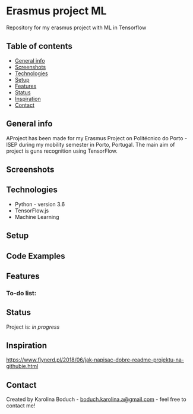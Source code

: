 # Erasmus project ML
Repository for my erasmus project with ML in Tensorflow

## Table of contents
* [General info](#general-info)
* [Screenshots](#screenshots)
* [Technologies](#technologies)
* [Setup](#setup)
* [Features](#features)
* [Status](#status)
* [Inspiration](#inspiration)
* [Contact](#contact)

## General info
AProject has been made for my Erasmus Project on Politécnico do Porto - ISEP during my mobility semester in Porto, Portugal.
The main aim of project is guns recognition using TensorFlow.


## Screenshots

## Technologies
* Python - version 3.6
* TensorFlow.js
* Machine Learning


## Setup


## Code Examples


## Features


### To-do list:


## Status
Project is: _in progress_

## Inspiration
https://www.flynerd.pl/2018/06/jak-napisac-dobre-readme-projektu-na-githubie.html

## Contact
Created by Karolina Boduch - boduch.karolina.a@gmail.com - feel free to contact me!

